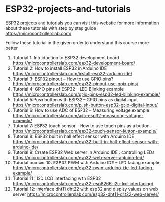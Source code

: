 # ESP32-projects-and-tutorials
ESP32 projects and tutorials
you can visit this webstie for more information about these tutorials with step by step guide
https://microcontrollerslab.com/

Follow these tutorial in the given order to understand this course more better
1. Tutorial 1: Introduction to ESP32 development board
https://microcontrollerslab.com/esp32-development-board/
2. Tutorial 2: How to install ESP32 in Arduino IDE
https://microcontrollerslab.com/install-esp32-arduino-ide/
3. Tutorial 3: ESP32 pinout – How to use GPIO pins?
https://microcontrollerslab.com/esp32-pinout-use-gpio-pins/
4. Tutorial 4: GPIO pins of ESP32 – LED Blinking example
https://microcontrollerslab.com/gpio-pins-esp32-led-blinking-example/
5. Tutorial 5:Push button with ESP32 – GPIO pins as digital input
https://microcontrollerslab.com/push-button-esp32-gpio-digital-input/ 
6. Tutorial 6: How to use ADC of ESP32 – Measuring voltage example
https://microcontrollerslab.com/adc-esp32-measuring-voltage-example/
7. Tutorial 7: ESP32 touch sensor – How to use touch pins as a button
https://microcontrollerslab.com/esp32-touch-sensor-button-example/
8. Tutorial 8: ESP32 built in hall effect sensor with Arduino IDE
https://microcontrollerslab.com/esp32-built-in-hall-effect-sensor-with-arduino-ide/
9. Tutorial 9: Create ESP32 Web server in Arduino IDE : controlling LEDs
https://microcontrollerslab.com/esp32-web-server-arduino-led/
10. Tutorial number 10: ESP32 PWM with Arduino IDE – LED fading example
https://microcontrollerslab.com/esp32-pwm-arduino-ide-led-fading-example/
11. Tutorial 11 : I2C LCD interfacing with ESP32
https://microcontrollerslab.com/esp32-esp8266-i2c-lcd-interfacing/
12. Tutorial 12: interface dht11 dht22 with esp32 and display values on web server
https://microcontrollerslab.com/esp32-dht11-dht22-web-server/
